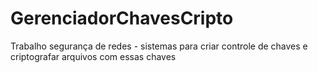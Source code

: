 # GerenciadorChavesCripto
Trabalho segurança de redes - sistemas para criar controle de chaves e criptografar arquivos com essas chaves
